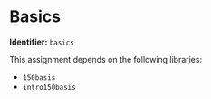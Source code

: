 # Basics
**Identifier:** `basics`

This assignment depends on the following libraries:
- `150basis`
- `intro150basis`
